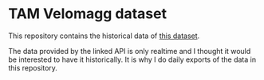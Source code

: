 # TAM Velomagg dataset

This repository contains the historical data of [this dataset](https://www.data.gouv.fr/fr/datasets/disponibilite-en-temps-reel-des-velos-en-libre-service-velomagg-de-montpellier/).

The data provided by the linked API is only realtime and I thought it would be interested to have it historically. It is why I do daily exports of the data in this repository.
